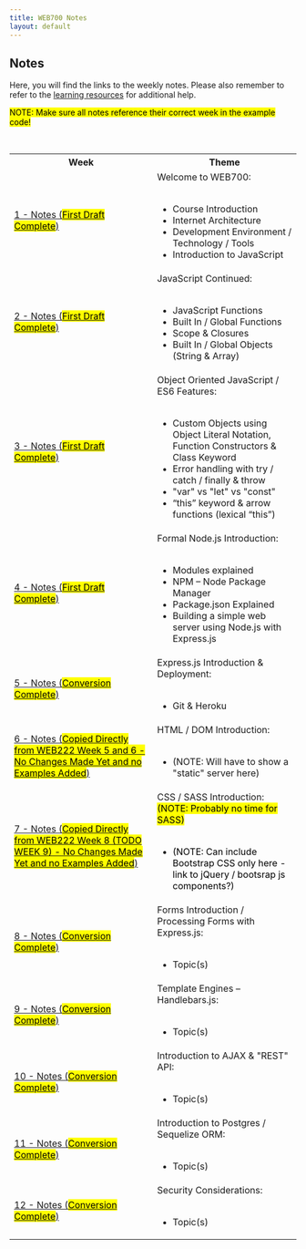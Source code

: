 ```yaml
---
title: WEB700 Notes
layout: default
---
```


## Notes

Here, you will find the links to the weekly notes.  Please also remember to refer to the [learning resources](/resources) for additional help.

<mark>NOTE: Make sure all notes reference their correct week in the example code!</mark>

<br>

<table>
<tbody><tr>
<th id="tbl6">Week</th>
<th id="tbl7">Theme</th>
</tr>
<tr>
<td headers="tbl6"><a href="/web700/notes/week01">1 - Notes (<mark>First Draft Complete</mark>)</a></td>
<td headers="tbl7">
Welcome to WEB700:<br /><br />
<ul>
<li>Course Introduction</li>
<li>Internet Architecture</li>
<li>Development Environment / Technology / Tools</li>
<li>Introduction to JavaScript</li>
</ul>
</td>
</tr>
<tr>
<td headers="tbl6"><a href="/web700/notes/week02">2 - Notes (<mark>First Draft Complete</mark>)</a></td>
<td headers="tbl7">
JavaScript Continued:<br /><br />
<ul>
<li>JavaScript Functions</li><li>Built In / Global Functions</li><li>Scope &amp; Closures</li><li>Built In / Global Objects (String &amp; Array)</li>
</ul>
</td>
</tr>
<tr>
<td headers="tbl6"><a href="/web700/notes/week03">3 - Notes (<mark>First Draft Complete</mark>)</a></td>
<td headers="tbl7">
Object Oriented JavaScript / ES6 Features:<br /><br />
<ul>
<li>Custom Objects using Object Literal Notation, Function Constructors & Class Keyword</li>
<li>Error handling with try / catch / finally & throw</li>
<li>"var" vs "let" vs "const"</li>
<li>“this” keyword & arrow functions (lexical “this”)</li>
</ul>
</td>
</tr>
<tr>
<td headers="tbl6"><a href="/web700/notes/week04">4 - Notes (<mark>First Draft Complete</mark>)</a></td>
<td headers="tbl7">
Formal Node.js Introduction:<br /><br />
<ul>
<li>Modules explained</li>
<li>NPM – Node Package Manager</li>
<li>Package.json Explained</li>
<li>Building a simple web server using Node.js with Express.js</li>
</ul>
</td>
</tr>
<tr>
<td headers="tbl6"><a href="/web700/notes/week05">5 - Notes (<mark>Conversion Complete</mark>)</a></td>
<td headers="tbl7">
Express.js Introduction &amp; Deployment:<br /><br />
<ul>
<li>Git &amp; Heroku</li>
</ul>
</td>
</tr>
<tr>
<td headers="tbl6"><a href="/web700/notes/week06">6 - Notes (<mark>Copied Directly from WEB222 Week 5 and 6 - No Changes Made Yet and no Examples Added</mark>)</a></td>
<td headers="tbl7">
HTML / DOM Introduction:<br /><br />
<ul>
<li>(NOTE: Will have to show a "static" server here)</li>
</ul>
</td>
</tr>
<tr>
<td headers="tbl6"><a href="/web700/notes/week07">7 - Notes (<mark>Copied Directly from WEB222 Week 8 (TODO WEEK 9) - No Changes Made Yet and no Examples Added</mark>)</a></td>
<td headers="tbl7">
CSS / SASS Introduction: <mark>(<mark>NOTE: Probably no time for SASS</mark>)<br /><br />
<ul>
<li>(NOTE: Can include Bootstrap CSS only here - link to jQuery / bootsrap js components?)</li>
</ul>
</mark></td>
</tr>
<tr>
<td headers="tbl6"><a href="/web700/notes/week08">8 - Notes (<mark>Conversion Complete</mark>)</a></td>
<td headers="tbl7">
Forms Introduction / Processing Forms with Express.js:<br /><br />
<ul>
<li>Topic(s)</li>
</ul>
</td>
</tr>
<tr>
<td headers="tbl6"><a href="/web700/notes/week09">9 - Notes (<mark>Conversion Complete</mark>)</a></td>
<td headers="tbl7">
Template Engines – Handlebars.js:<br /><br />
<ul>
<li>Topic(s)</li>
</ul>
</td>
</tr>
<tr>
<td headers="tbl6"><a href="/web700/notes/week10">10 - Notes (<mark>Conversion Complete</mark>)</a></td>
<td headers="tbl7">
Introduction to AJAX &amp; "REST" API:<br /><br />
<ul>
<li>Topic(s)</li>
</ul>
</td>
</tr>
<tr>
<td headers="tbl6"><a href="/web700/notes/week11">11 - Notes (<mark>Conversion Complete</mark>)</a></td>
<td headers="tbl7">
Introduction to Postgres / Sequelize ORM:<br /><br />
<ul>
<li>Topic(s)</li>
</ul>
</td>
</tr>
<tr>
<td headers="tbl6"><a href="/web700/notes/week12">12 - Notes (<mark>Conversion Complete</mark>)</a></td>
<td headers="tbl7">
Security Considerations:<br /><br />
<ul>
<li>Topic(s)</li>
</ul>  
</td>
</tr>
</tbody></table>

